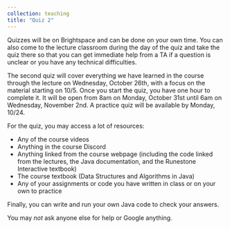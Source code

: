 ```yaml
---
collection: teaching
title: "Quiz 2"
---
```


Quizzes will be on Brightspace and can be done on your own time. You can also
come to the lecture classroom during the day of the quiz and take the quiz there so that
you can get immediate help from a TA if a question is unclear or you have any
technical difficulties.

The second quiz
will cover everything we have learned in the course through the lecture on Wednesday, October 26th, with a focus on the material starting on 10/5.
Once you start the quiz, you have one hour to complete it. It will be open from
8am on Monday, October 31st until 6am on Wednesday, November 2nd.
A practice quiz will be available by Monday, 10/24.

For the  quiz, you may access a lot of resources:
* Any of the course videos
* Anything in the course Discord
* Anything linked from the course webpage (including the code linked from
	the lectures, the Java documentation, and the Runestone Interactive
	textbook)
* The course textbook (Data Structures and Algorithms in Java)
* Any of your assignments or code you have written in class or on your own to
	practice

Finally, you can write and run your own Java code to check your answers.

You may *not* ask anyone else for help or Google anything.
